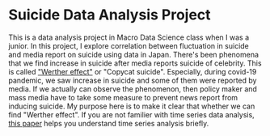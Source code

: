 # Suicide Data Analysis Project

 This is a data analysis project in Macro Data Science class when I was a junior. In this project, I explore correlation between fluctuation in suicide and media report on suicide using data in Japan. There's been phenomena that we find increase in suicide after media reports suicide of celebrity. This is called <a href="https://ja.wikipedia.org/wiki/%E3%82%A6%E3%82%A7%E3%83%AB%E3%83%86%E3%83%AB%E5%8A%B9%E6%9E%9C">"Werther effect"</a> or "Copycat suicide". Especially, during covid-19 pandemic, we saw increase in suicide and some of them were reported by media. If we actually can observe the phenomenon, then policy maker and mass media have to take some measure to prevent news report from inducing suicide. My purpose here is to make it clear that whether we can find "Werther effect". If you are not familier with time series data analysis, <a href="https://www.sciencedirect.com/science/article/pii/S2405918817300405">this paper</a> helps you understand time series analysis briefly.
